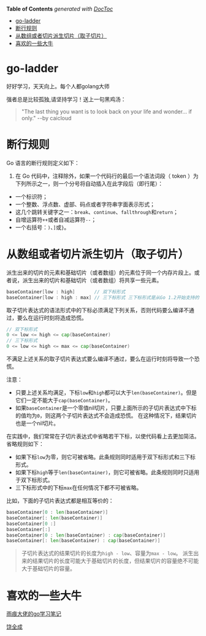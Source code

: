 <!-- START doctoc generated TOC please keep comment here to allow auto update -->
<!-- DON'T EDIT THIS SECTION, INSTEAD RE-RUN doctoc TO UPDATE -->
**Table of Contents**  *generated with [DocToc](https://github.com/thlorenz/doctoc)*

- [go-ladder](#go-ladder)
- [断行规则](#%E6%96%AD%E8%A1%8C%E8%A7%84%E5%88%99)
- [从数组或者切片派生切片（取子切片）](#%E4%BB%8E%E6%95%B0%E7%BB%84%E6%88%96%E8%80%85%E5%88%87%E7%89%87%E6%B4%BE%E7%94%9F%E5%88%87%E7%89%87%E5%8F%96%E5%AD%90%E5%88%87%E7%89%87)
- [喜欢的一些大牛](#%E5%96%9C%E6%AC%A2%E7%9A%84%E4%B8%80%E4%BA%9B%E5%A4%A7%E7%89%9B)

<!-- END doctoc generated TOC please keep comment here to allow auto update -->

# go-ladder 

好好学习，天天向上。每个人都golang大师

强者总是比较孤独,请坚持学习！送上一句黑鸡汤：

> "The last thing you want is to look back on your life and wonder... if only." --by caicloud

# 断行规则

Go 语言的断行规则定义如下：

1. 在 Go 代码中，注释除外，如果一个代码行的最后一个语法词段（ token ）为下列所示之一，则一个分号将自动插入在此字段后（即行尾）：

- 一个标识符；
- 一个整数、浮点数、虚部、码点或者字符串字面表示形式；
- 这几个跳转关键字之一：`break`、`continue`、`fallthrough`和`return`；
- 自增运算符`++`或者自减运算符`--`；
- 一个右括号：`)`、`]`或`}`。

# 从数组或者切片派生切片（取子切片）

派生出来的切片的元素和基础切片（或者数组）的元素位于同一个内存片段上。或者说，派生出来的切片和基础切片（或者数组）将共享一些元素。

```go
baseContainer[low : high]       // 双下标形式
baseContainer[low : high : max] // 三下标形式 三下标形式是从Go 1.2开始支持的
```

取子切片表达式的语法形式中的下标必须满足下列关系，否则代码要么编译不通过，要么在运行时刻将造成恐慌。

```go
// 双下标形式
0 <= low <= high <= cap(baseContainer)
// 三下标形式
0 <= low <= high <= max <= cap(baseContainer)
```

不满足上述关系的取子切片表达式要么编译不通过，要么在运行时刻将导致一个恐慌。

注意：

- 只要上述关系均满足，下标`low`和`high`都可以大于`len(baseContainer)`。但是它们一定不能大于`cap(baseContainer)`。
- 如果`baseContainer`是一个零值nil切片，只要上面所示的子切片表达式中下标的值均为`0`，则这两个子切片表达式不会造成恐慌。 在这种情况下，结果切片也是一个nil切片。

在实践中，我们常常在子切片表达式中省略若干下标，以使代码看上去更加简洁。省略规则如下：

- 如果下标`low`为零，则它可被省略。此条规则同时适用于双下标形式和三下标形式。
- 如果下标`high`等于`len(baseContainer)`，则它可被省略。此条规则同时只适用于双下标形式。
- 三下标形式中的下标`max`在任何情况下都不可被省略。

比如，下面的子切片表达式都是相互等价的：

```go
baseContainer[0 : len(baseContainer)]
baseContainer[: len(baseContainer)]
baseContainer[0 :]
baseContainer[:]
baseContainer[0 : len(baseContainer) : cap(baseContainer)]
baseContainer[: len(baseContainer) : cap(baseContainer)]
```

> 子切片表达式的结果切片的长度为`high - low`、容量为`max - low`。 派生出来的结果切片的长度可能大于基础切片的长度，但结果切片的容量绝不可能大于基础切片的容量。

# 喜欢的一些大牛

[雨痕大佬的go学习笔记](https://github.com/qyuhen/book)

[饶全成](https://github.com/qcrao)

